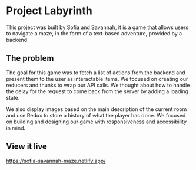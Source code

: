 # Project Labyrinth

This project was built by Sofia and Savannah, it is a game that allows users to navigate a maze, in the form of a 
text-based adventure, provided by a backend.

## The problem

The goal for this game was to fetch a list of actions from the backend and present them to the user as interactable 
items. We focused on creating our reducers and thunks to wrap our API calls. We thought about how to handle the delay
for the request to come back from the server by adding a loading state. 

We also display images based on the main description of the current room and use Redux to store a history of what the 
player has done. We focused on building and designing our game with responsiveness and accessibility in mind.

## View it live

https://sofia-savannah-maze.netlify.app/
